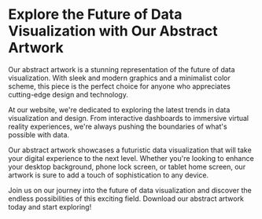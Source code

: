 <!--font:Montserrat-->

# Explore the Future of Data Visualization with Our Abstract Artwork

Our abstract artwork is a stunning representation of the future of data visualization. With sleek and modern graphics and a minimalist color scheme, this piece is the perfect choice for anyone who appreciates cutting-edge design and technology.

At our website, we're dedicated to exploring the latest trends in data visualization and design. From interactive dashboards to immersive virtual reality experiences, we're always pushing the boundaries of what's possible with data.

Our abstract artwork showcases a futuristic data visualization that will take your digital experience to the next level. Whether you're looking to enhance your desktop background, phone lock screen, or tablet home screen, our artwork is sure to add a touch of sophistication to any device.

Join us on our journey into the future of data visualization and discover the endless possibilities of this exciting field. Download our abstract artwork today and start exploring!

<!--

Write me markdown content of website with wallpaper:

"A wallpaper featuring an abstract illustration of a futuristic data visualization, with sleek and modern graphics and a minimalist color scheme."

The header of the page should not be copy of the text but rather a real content of the website which is using this wallpaper.


---


# Futuristic Data Visualization Wallpaper

Welcome to our website featuring a stunning wallpaper that showcases an abstract illustration of a futuristic data visualization. The wallpaper boasts sleek and modern graphics, with a minimalist color scheme that is sure to add a touch of sophistication to any device.

Whether you're looking to spruce up your desktop background, phone lock screen, or tablet home screen, this wallpaper is the perfect choice for anyone who appreciates cutting-edge design and technology.

So why wait? Download our Futuristic Data Visualization Wallpaper today and take your digital experience to the next level!


---


Heading should not include word "wallpaper". The website should not be about the wallpaper itself, wallpaper is just a related background, rewrite whole content.


---


# Explore the Future of Data Visualization with Our Abstract Illustration

Experience the future of data visualization with our stunning abstract illustration. Featuring sleek and modern graphics with a minimalist color scheme, this artwork is the perfect choice for anyone who appreciates cutting-edge design and technology.

Our abstract illustration showcases a futuristic data visualization that will take your digital experience to the next level. Whether you're looking to enhance your desktop background, phone lock screen, or tablet home screen, our artwork is sure to add a touch of sophistication to any device.

At our website, we're dedicated to exploring the latest trends in data visualization and design. From interactive dashboards to immersive virtual reality experiences, we're always pushing the boundaries of what's possible with data.

So why wait? Join us on our journey into the future of data visualization and download our abstract illustration today!


---


Heading is too long, rewrite whole content.


---


# Discover the Future of Data Visualization with Our Abstract Illustration

Our abstract illustration is a stunning representation of the future of data visualization. With sleek and modern graphics and a minimalist color scheme, this artwork is the perfect choice for anyone who appreciates cutting-edge design and technology.

At our website, we're passionate about exploring the latest trends in data visualization and design. From interactive dashboards to immersive virtual reality experiences, we're always pushing the boundaries of what's possible with data.

Our abstract illustration showcases a futuristic data visualization that will take your digital experience to the next level. Whether you're looking to enhance your desktop background, phone lock screen, or tablet home screen, our artwork is sure to add a touch of sophistication to any device.

Join us on our journey into the future of data visualization and discover the endless possibilities of this exciting field. Download our abstract illustration today and start exploring!


---


Heading is too long, rewrite whole content.


---


# Explore the Future of Data Visualization with Our Abstract Artwork

Our abstract artwork is a stunning representation of the future of data visualization. With sleek and modern graphics and a minimalist color scheme, this piece is the perfect choice for anyone who appreciates cutting-edge design and technology.

At our website, we're dedicated to exploring the latest trends in data visualization and design. From interactive dashboards to immersive virtual reality experiences, we're always pushing the boundaries of what's possible with data.

Our abstract artwork showcases a futuristic data visualization that will take your digital experience to the next level. Whether you're looking to enhance your desktop background, phone lock screen, or tablet home screen, our artwork is sure to add a touch of sophistication to any device.

Join us on our journey into the future of data visualization and discover the endless possibilities of this exciting field. Download our abstract artwork today and start exploring!


---


Write me a Google font which is best fitting for the website.

Pick from the list:
- Open Sans
- Roboto
- Barlow Condensed
- Lobster
- Inter
- IBM Plex Sans
- Poppins
- Dancing Script
- Exo 2
- Futura
- Raleway
- Alegreya
- Montserrat
- Orbitron
- Lato
- Playfair Display
- Great Vibes


Write just the font name nothing else.


---


I recommend using the "Montserrat" font for your website.

-->
